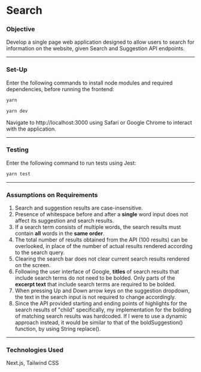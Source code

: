 # Search

### Objective
Develop a single page web application designed to allow users to search for information on the website, given Search and Suggestion API endpoints.

---

### Set-Up
Enter the following commands to install node modules and required dependencies, before running the frontend:
```bash
yarn
```
```bash
yarn dev
```

Navigate to http://localhost:3000 using Safari or Google Chrome to interact with the application.

---

### Testing
Enter the following command to run tests using Jest:
```bash
yarn test
```

---

### Assumptions on Requirements
1. Search and suggestion results are case-insensitive.
2. Presence of whitespace before and after a **single** word input does not affect its suggestion and search results.
3. If a search term consists of multiple words, the search results must contain **all** words in the **same order**.
4. The total number of results obtained from the API (100 results) can be overlooked, in place of the number of actual results rendered according to the search query.
5. Clearing the search bar does not clear current search results rendered on the screen.
6. Following the user interface of Google, **titles** of search results that include search terms do not need to be bolded. Only parts of the **excerpt text** that include search terms are required to be bolded.
7. When pressing Up and Down arrow keys on the suggestion dropdown, the text in the search input is not required to change accordingly.
8. Since the API provided starting and ending points of highlights for the search results of "child" specifically, my implementation for the bolding of matching search results was hardcoded. If I were to use a dynamic approach instead, it would be similar to that of the boldSuggestion() function, by using String replace().

---

### Technologies Used
Next.js, Tailwind CSS
